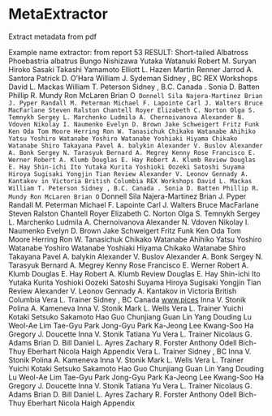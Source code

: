# MetaExtractor
Extract metadata from pdf

Example name extractor:
from report 53
RESULT:
Short-tailed Albatross
Phoebastria albatrus
Bungo Nishizawa
Yutaka Watanuki
Robert M. Suryan
Hiroko Sasaki
Takashi Yamamoto
Elliott L. Hazen
Martin Renner
Jarrod A. Santora
Patrick D. O’Hara
William J. Sydeman
Sidney , BC
REX Workshops
David L. Mackas
William T. Peterson
Sidney , B.C.
Canada .
Sonia D. Batten
Phillip R. Mundy
Ron McLaren
Brian O` Donnell
Sila Najera-Martinez
Brian J. Pyper
Randall M. Peterman
Michael F. Lapointe
Carl J. Walters
Bruce MacFarlane
Steven Ralston
Chantell Royer
Elizabeth C. Norton
Olga S. Temnykh
Sergey L. Marchenko
Ludmila A. Chernoivanova
Alexander N. Vdoven
Nikolay I. Naumenko
Evelyn D. Brown
Jake Schweigert
Fritz Funk
Ken Oda
Tom Moore Herring
Ron W. Tanasichuk
Chikako Watanabe
Ahihiko Yatsu
Yoshiro Watanabe
Yoshiro Watanabe
Yoshiaki Hiyama
Chikako Watanabe
Shiro Takayana
Pavel A. balykin
Alexander V. Buslov
Alexander A. Bonk
Sergey N. Tarasyuk
Bernard A. Megrey
Kenny Rose
Francisco E. Werner
Robert A. Klumb
Douglas E. Hay
Robert A. Klumb Review
Douglas E. Hay
Shin-ichi Ito
Yutaka Kurita
Yoshioki Oozeki
Satoshi Suyama
Hiroya Sugisaki
Yongjin Tian Review
Alexander V. Leonov
Gennady A. Kantakov
in Victoria
British Columbia
REX Workshops
David L. Mackas
William T. Peterson
Sidney , B.C.
Canada .
Sonia D. Batten
Phillip R. Mundy
Ron McLaren
Brian O` Donnell
Sila Najera-Martinez
Brian J. Pyper
Randall M. Peterman
Michael F. Lapointe
Carl J. Walters
Bruce MacFarlane
Steven Ralston
Chantell Royer
Elizabeth C. Norton
Olga S. Temnykh
Sergey L. Marchenko
Ludmila A. Chernoivanova
Alexander N. Vdoven
Nikolay I. Naumenko
Evelyn D. Brown
Jake Schweigert
Fritz Funk
Ken Oda
Tom Moore Herring
Ron W. Tanasichuk
Chikako Watanabe
Ahihiko Yatsu
Yoshiro Watanabe
Yoshiro Watanabe
Yoshiaki Hiyama
Chikako Watanabe
Shiro Takayana
Pavel A. balykin
Alexander V. Buslov
Alexander A. Bonk
Sergey N. Tarasyuk
Bernard A. Megrey
Kenny Rose
Francisco E. Werner
Robert A. Klumb
Douglas E. Hay
Robert A. Klumb Review
Douglas E. Hay
Shin-ichi Ito
Yutaka Kurita
Yoshioki Oozeki
Satoshi Suyama
Hiroya Sugisaki
Yongjin Tian Review
Alexander V. Leonov
Gennady A. Kantakov
in Victoria
British Columbia
Vera L. Trainer
Sidney , BC
Canada www.pices
Inna V. Stonik
Polina A. Kameneva
Inna V. Stonik
Mark L. Wells
Vera L. Trainer
Yuichi Kotaki
Setsuko Sakamoto
Hao Guo
Chunjiang Guan
Lin Yang
Douding Lu
Weol-Ae Lim
Tae-Gyu Park
Jong-Gyu Park
Ka-Jeong Lee
Kwang-Soo Ha
Gregory J. Doucette
Inna V. Stonik
Tatiana Yu
Vera L. Trainer
Nicolaus G. Adams
Brian D. Bill
Daniel L. Ayres
Zachary R. Forster
Anthony Odell
Bich-Thuy Eberhart
Nicola Haigh Appendix
Vera L. Trainer
Sidney , BC
Inna V. Stonik
Polina A. Kameneva
Inna V. Stonik
Mark L. Wells
Vera L. Trainer
Yuichi Kotaki
Setsuko Sakamoto
Hao Guo
Chunjiang Guan
Lin Yang
Douding Lu
Weol-Ae Lim
Tae-Gyu Park
Jong-Gyu Park
Ka-Jeong Lee
Kwang-Soo Ha
Gregory J. Doucette
Inna V. Stonik
Tatiana Yu
Vera L. Trainer
Nicolaus G. Adams
Brian D. Bill
Daniel L. Ayres
Zachary R. Forster
Anthony Odell
Bich-Thuy Eberhart
Nicola Haigh Appendix
